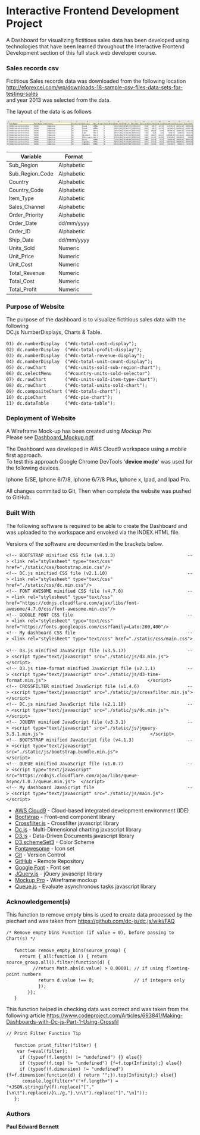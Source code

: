# Interactive Frontend Development Project

A Dashboard for visualizing fictitious sales data has been developed using technologies 
that have been learned throughout the Interactive Frontend Development section of this full stack 
web developer course.

### Sales records csv 

Fictitious Sales records data was downloaded from the following location </br>
http://eforexcel.com/wp/downloads-18-sample-csv-files-data-sets-for-testing-sales </br> 
and year 2013 was selected from the data.

The layout of the data is as follows 

![Sales Data Csv Sample](./data/Sales-Data-Csv-Sample.jpg)

| Variable        | Format      |
|-----------------|-------------|
| Sub_Region      | Alphabetic  |
| Sub_Region_Code | Alphabetic  |
| Country         | Alphabetic  |
| Country_Code    | Alphabetic  |
| Item_Type       | Alphabetic  |
| Sales_Channel   | Alphabetic  |
| Order_Priority  | Alphabetic  |
| Order_Date      | dd/mm/yyyy  |
| Order_ID        | Alphabetic  |
| Ship_Date       | dd/mm/yyyy  |
| Units_Sold      | Numeric     |
| Unit_Price      | Numeric     |
| Unit_Cost       | Numeric     |
| Total_Revenue   | Numeric     |
| Total_Cost      | Numeric     |
| Total_Profit    | Numeric     |

###  Purpose of Website

The purpose of the dashboard is to visualize fictitious sales data with the following </br>
DC.js NumberDisplays, Charts & Table. </br>

    01) dc.numberDisplay  ("#dc-total-cost-display");
    02) dc.numberDisplay  ("#dc-total-profit-display");
    03) dc.numberDisplay  ("#dc-total-revenue-display");
    04) dc.numberDisplay  ("#dc-total-unit-count-display");
    05) dc.rowChart       ("#dc-units-sold-sub-region-chart");
    06) dc.selectMenu     ("#country-units-sold-selector")
    07) dc.rowChart       ("#dc-units-sold-item-type-chart");
    08) dc.rowChart       ("#dc-total-units-sold-chart");
    09) dc.compositeChart ("#dc-totals-chart");
    10) dc.pieChart       ("#dc-pie-chart");
    11) dc.dataTable      ("#dc-data-table");

### Deployment of Website

A Wireframe Mock-up has been created using *Mockup Pro*<br/> 
Please see [Dashboard_Mockup.pdf](Dashboard_Mockup.pdf)

The Dashboard was developed in AWS Cloud9 workspace using a mobile first approach.   
To test this approach Google Chrome DevTools '**device mode**' was used for the following devices.

Iphone 5/SE, Iphone 6/7/8, Iphone 6/7/8 Plus, Iphone x, Ipad, and Ipad Pro. 

All changes commited to Git, Then when complete the website was pushed to GitHub.  

### Built With

The following software is required to be able to create the Dashboard 
and was uploaded to the workspace and envoked via the INDEX.HTML file.

Versions of the software are documented in the brackets below.

    <!-- BOOTSTRAP minified CSS file (v4.1.3)                           --> <link rel="stylesheet" type="text/css" href="./static/css/bootstrap.min.css"/>
    <!-- DC.js minified CSS file (v2.1.10)                              --> <link rel="stylesheet" type="text/css" href="./static/css/dc.min.css"/>
    <!-- FONT AWESOME minified CSS file (v4.7.0)                        --> <link rel="stylesheet" type="text/css" href="https://cdnjs.cloudflare.com/ajax/libs/font-awesome/4.7.0/css/font-awesome.min.css"/> 
    <!-- GOOGLE FONT CSS file                                           --> <link rel="stylesheet" type="text/css" href="https://fonts.googleapis.com/css?family=Lato:200,400"/>
    <!-- My dashboard CSS file                                          --> <link rel="stylesheet" type="text/css" href="./static/css/main.css">
   
    <!-- D3.js minified JavaScript file (v3.5.17)                       --> <script type="text/javascript" src="./static/js/d3.min.js">                                                  </script>
    <!-- D3.js time-format minified JavaScript file (v2.1.1)            --> <script type="text/javascript" src="./static/js/d3-time-format.min.js">                                      </script> 
    <!-- CROSSFILTER minified JavaScript file (v1.4.6)                  --> <script type="text/javascript" src="./static/js/crossfilter.min.js">                                         </script>
    <!-- DC.js minified JavaScript file (v2.1.10)                       --> <script type="text/javascript" src="./static/js/dc.min.js">                                                  </script>
    <!-- JQUERY minified JavaScript file (v3.3.1)                       --> <script type="text/javascript" src="./static/js/jquery-3.3.1.min.js">                                        </script> 
    <!-- BOOTSTRAP minified JavaScript file (v4.1.3)                    --> <script type="text/javascript" src="./static/js/bootstrap.bundle.min.js">                                    </script>
    <!-- QUEUE minified JavaScript file (v1.0.7)                        --> <script type="text/javascript" src="https://cdnjs.cloudflare.com/ajax/libs/queue-async/1.0.7/queue.min.js">  </script>
    <!-- My dashboard JavaScript file                                   --> <script type="text/javascript" src="./static/js/main.js">                                                    </script> 

* [AWS Cloud9](https://aws.amazon.com/cloud9/) - Cloud-based integrated development environment (IDE) 
* [Bootstrap](https://getbootstrap.com/) - Front-end component library
* [Crossfilter.js](https://github.com/square/crossfilter) - Crossfilter javascript library
* [Dc.js](http://dc-js.github.io/dc.js/docs/html/) - Multi-Dimensional charting javascript library
* [D3.js](https://d3js.org/) - Data-Driven Documents javascript library
* [D3.schemeSet3](https://github.com/d3/d3-scale-chromatic#schemeSet3) - Color Scheme 
* [Fontawesome](https://fontawesome.com/) - Icon set
* [Git](https://git-scm.com/) - Version Control
* [GitHub](https://github.com/) - Remote Repository
* [Google Font](https://fonts.google.com/) - Font set
* [JQuery.js](https://jquery.com/download/) - jQuery javascript library
* [Mockup Pro](https://www.microsoft.com/en-us/p/mockup-pro-wireframe-and.../9nblggh10fcn) - Wireframe mockup
* [Queue.js](https://github.com/d3/d3-queue) - Evaluate asynchronous tasks javascript library

### Acknowledgement(s)

This function to remove empty bins is used to create data processed by the piechart and was taken from 
https://github.com/dc-js/dc.js/wiki/FAQ

    /* Remove empty bins Function (if value = 0), before passing to Chart(s) */  
    
       function remove_empty_bins(source_group) {
         return { all:function () { return source_group.all().filter(function(d) {
              //return Math.abs(d.value) > 0.00001; // if using floating-point numbers
                return d.value !== 0;               // if integers only
                });
            }};
       }
       
This function helped in checking data was correct and was taken from the following article
https://www.codeproject.com/Articles/693841/Making-Dashboards-with-Dc-js-Part-1-Using-Crossfil

    // Print Filter Function Tip   
    
       function print_filter(filter) {
        var f=eval(filter);
         if (typeof(f.length) != "undefined") {} else{}
         if (typeof(f.top) != "undefined") {f=f.top(Infinity);} else{}
         if (typeof(f.dimension) != "undefined") {f=f.dimension(function(d) { return "";}).top(Infinity);} else{}
    	  console.log(filter+"("+f.length+") = "+JSON.stringify(f).replace("[","[\n\t").replace(/}\,/g,"},\n\t").replace("]","\n]"));
       };  
    
### Authors

 **Paul Edward Bennett** 
